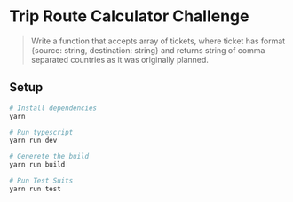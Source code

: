 
# Trip Route Calculator Challenge


> Write a function that accepts array of tickets, where ticket has format {source: string, destination: string} and returns string of comma separated countries as it was originally planned. 

## Setup

```sh
# Install dependencies
yarn 

# Run typescript
yarn run dev

# Generete the build
yarn run build

# Run Test Suits
yarn run test
```

